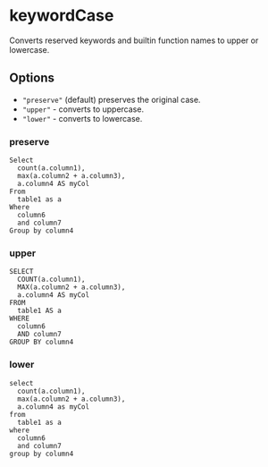 # keywordCase

Converts reserved keywords and builtin function names to upper or lowercase.

## Options

- `"preserve"` (default) preserves the original case.
- `"upper"` - converts to uppercase.
- `"lower"` - converts to lowercase.

### preserve

```
Select
  count(a.column1),
  max(a.column2 + a.column3),
  a.column4 AS myCol
From
  table1 as a
Where
  column6
  and column7
Group by column4
```

### upper

```
SELECT
  COUNT(a.column1),
  MAX(a.column2 + a.column3),
  a.column4 AS myCol
FROM
  table1 AS a
WHERE
  column6
  AND column7
GROUP BY column4
```

### lower

```
select
  count(a.column1),
  max(a.column2 + a.column3),
  a.column4 as myCol
from
  table1 as a
where
  column6
  and column7
group by column4
```
